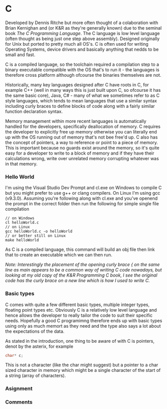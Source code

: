 # C 

Developed by Dennis Ritche but more often thought of a colaboration with Brian Kernighan and (or K&R as they're generally known) due to the seminal book _The C Programming Language_. The C language is low level language (often thought as being just one step above assembly). Designed originally for Unix but ported to pretty much all OS's. C is often used for writing Operating Systems, device drivers and basically anything that nedds to be small and fast.

C is a compiled language, so the toolchain required a compilation step to a binary executable compatible with the OS that's to run it - the languages is therefore cross platform although ofcourse the binaries themselves are not.

Historically, many key languages designed after C have roots in C, for example C++ (well in many ways this is just built upon C, so ofcourse it has the same basic core), Java, C# - many of what we sometimes refer to as C style languages, which tends to mean languages that use a similar syntax including curly braces to define blocks of code along with a fairly similar function declaration syntax.

Memory management within more recent languages is automatically handled for the developers, specifically deallocation of memory. C requires the developer to explicitly free up memory otherwise you can literally end up with the OS running out of memory that's not bee free'd up. C also has the concept of pointers, a way to reference or point to a piece of memory. This is important because no guards exist around the memory, so it's quite easy for a developer to write to a block of memory and if they have their calculations wrong, write over unrelated memory corrupting whatever was in that memory.

### Hello World

I'm using the Visual Studio Dev Prompt and cl.exe on Windows to compile C but you might prefer to use g++ or clang compilers. On Linux I'm using gcc (v9.3.0). Assuming you're following along with cl.exe and you've openend the prompt in the correct folder then run the following for simple single file compilation

```
// on Windows
cl helloWorld.c
// on Linux
gcc helloWorld.c -o helloWorld
// or better still on Linux
make helloWorld
```

As C is a compiled language, this command will build an obj file then link that to create an executable which we can then run.

_Note: Interestingly the placement of the opening curly brace { on the same line as *main* appears to be a common way of writing C code nowadays, but looking at my old copy of the K&R Programming C book, I see the original code has the curly brace on a new line which is how I used to write C._

### Basic types

C comes with quite a few different basic types, multiple integer types, floating point types etc. Obviously C is a relatively low level language and hence allows the developer to really tailor the code to suit their specific needs. Hopefully a good C programimng therefore ends up with basic types using only as much memort as they need and the type also says a lot about the expectations of the data.

As stated in the introduction, one thing to be aware of with C is pointers, denot by the asterix, for example

```c
char* c;
```

This is not a character (like the char might suggest) but a pointer to a char sized character in memory which might be a single character of the start of a string (array of characters). 

### Asignment

### Comments

